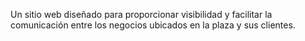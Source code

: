 Un sitio web diseñado para proporcionar visibilidad y facilitar la comunicación entre
los negocios ubicados en la plaza y sus clientes. 
